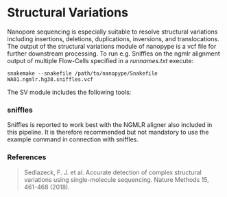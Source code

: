 # Structural Variations

Nanopore sequencing is especially suitable to resolve structural variations including insertions, deletions, duplications, inversions, and translocations. The output of the structural variations module of nanopype is a vcf file for further downstream processing. To run e.g. Sniffles on the ngmlr alignment output of multiple Flow-Cells specified in a *runnames.txt* execute:

    snakemake --snakefile /path/to/nanopype/Snakefile WA01.ngmlr.hg38.sniffles.vcf

The SV module includes the following tools:

### sniffles

Sniffles is reported to work best with the NGMLR aligner also included in this pipeline. It is therefore recommended but not mandatory to use the example command in connection with sniffles.

### References

> Sedlazeck, F. J. et al. Accurate detection of complex structural variations using single-molecule sequencing. Nature Methods 15, 461-468 (2018).

